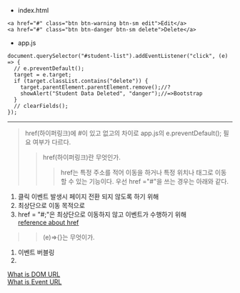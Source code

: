 * index.html
```
<a href="#" class="btn btn-warning btn-sm edit">Edit</a>
<a href="#" class="btn btn-danger btn-sm delete">Delete</a>
```
* app.js
```
document.querySelector("#student-list").addEventListener("click", (e) => {
  // e.preventDefault();
  target = e.target;
  if (target.classList.contains("delete")) {
    target.parentElement.parentElement.remove();//?
    showAlert("Student Data Deleted", "danger");//=>Bootstrap
  }
  // clearFields();
});
```
---------------------------------------
> href(하이퍼링크)에 #이 있고 없고의 차이로 app.js의 e.preventDefault(); 필요 여부가 다르다.
> >  href(하이퍼링크)란 무엇인가.    
> > > href는 특정 주소를 적어 이동을 하거나 특정 위치나 태그로 이동 할 수 있는 기능이다. 우선 href ="#"을 쓰는 경우는 아래와 같다.     
1. 클릭 이벤트 발생시 페이지 전환 되지 않도록 하기 위해     
2. 최상단으로 이동 목적으로       
3. href = "#;"은 최상단으로 이동하지 않고 이벤트가 수행하기 위해     
[reference about href](https://velog.io/@muchogusto/a-href-%EB%AC%B4%EC%97%87%EC%9D%84-%EC%9D%98%EB%AF%B8)
> >  (e)=>{}는 무엇이가.      
> > >    
1. 이벤트 버블링
2.
[What is DOM URL](https://www.codestates.com/blog/content/dom-javascript)     
[What is Event URL](https://www.zerocho.com/category/JavaScript/post/57432d2aa48729787807c3fc)